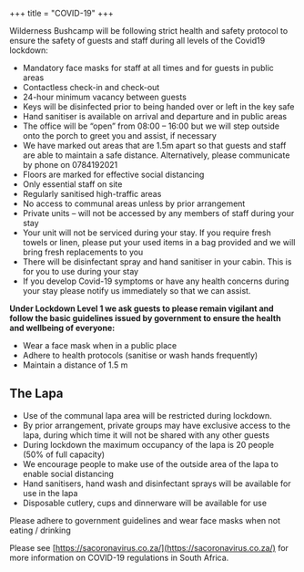 +++
title = "COVID-19"
+++

Wilderness Bushcamp will be following strict health and safety protocol to ensure the safety of guests and staff during all levels of the Covid19 lockdown:

* Mandatory face masks for staff at all times and for guests in public areas
* Contactless check-in and check-out
* 24-hour minimum vacancy between guests
* Keys will be disinfected prior to being handed over or left in the key safe
* Hand sanitiser is available on arrival and departure and in public areas
* The office will be “open” from 08:00 – 16:00 but we will step outside onto the porch to greet you and assist, if necessary 
* We have marked out areas that are 1.5m apart so that guests and staff are able to maintain a safe distance. Alternatively, please communicate by phone on 0784192021
* Floors are marked for effective social distancing
* Only essential staff on site 
* Regularly sanitised high-traffic areas
* No access to communal areas unless by prior arrangement
* Private units – will not be accessed by any members of staff during your stay
* Your unit will not be serviced during your stay. If you require fresh towels or linen, please put your used items in a bag provided and we will bring fresh replacements to you
* There will be disinfectant spray and hand sanitiser in your cabin. This is for you to use during your stay
* If you develop Covid-19 symptoms or have any health concerns during your stay please notify us immediately so that we can assist. 

**Under Lockdown Level 1 we ask guests to please remain vigilant and follow the basic guidelines issued by government to ensure the health and wellbeing of everyone:**

* Wear a face mask when in a public place
* Adhere to health protocols (sanitise or wash hands frequently)
* Maintain a distance of 1.5 m 

## The Lapa

* Use of the communal lapa area will be restricted during lockdown.
* By prior arrangement, private groups may have exclusive access to the lapa, during which time it will not be shared with any other guests
* During lockdown the maximum occupancy of the lapa is 20 people (50% of full capacity) 
* We encourage people to make use of the outside area of the lapa to enable social distancing
* Hand sanitisers, hand wash and disinfectant sprays will be available for use in the lapa
* Disposable cutlery, cups and dinnerware will be available for use

Please adhere to government guidelines and wear face masks when not eating / drinking

Please see [https://sacoronavirus.co.za/](https://sacoronavirus.co.za/) for more information on COVID-19 regulations in South Africa.
